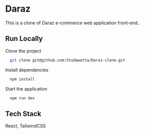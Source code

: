 # Daraz

This is a clone of Daraz e-commerce web application front-end..

## Run Locally

Clone the project

```bash
  git clone git@github.com:Studawatta/Daraz-clone.git
```

Install dependencies

```bash
  npm install
```

Start the application

```bash
  npm run dev
```

## Tech Stack

React, TailwindCSS
